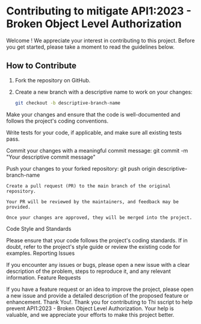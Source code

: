 # Contributing to mitigate API1:2023 - Broken Object Level Authorization

Welcome ! We appreciate your interest in contributing to this project. Before you get started, please take a moment to read the guidelines below.


## How to Contribute

1. Fork the repository on GitHub.

2. Create a new branch with a descriptive name to work on your changes:
   ```bash
   git checkout -b descriptive-branch-name


Make your changes and ensure that the code is well-documented and follows the project's coding conventions.

Write tests for your code, if applicable, and make sure all existing tests pass.

Commit your changes with a meaningful commit message:
git commit -m "Your descriptive commit message"



Push your changes to your forked repository: git push origin descriptive-branch-name

    Create a pull request (PR) to the main branch of the original repository.

    Your PR will be reviewed by the maintainers, and feedback may be provided.

    Once your changes are approved, they will be merged into the project.

Code Style and Standards

Please ensure that your code follows the project's coding standards. If in doubt, refer to the project's style guide or review the existing code for examples.
Reporting Issues

If you encounter any issues or bugs, please open a new issue with a clear description of the problem, steps to reproduce it, and any relevant information.
Feature Requests

If you have a feature request or an idea to improve the project, please open a new issue and provide a detailed description of the proposed feature or enhancement.
Thank You!.
Thank you for contributing to Thi sscript to help prevent API1:2023 - Broken Object Level Authorization. Your help is valuable, and we appreciate your efforts to make this project better.

